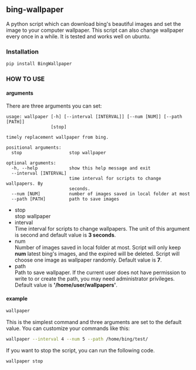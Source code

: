 ## bing-wallpaper
A python script which can download bing's beautiful images and set the image to your computer wallpaper. This script can also change wallpaper every once in a while. It is tested and works well on ubuntu.   
### Installation
```bash
pip install BingWallpaper
```
### HOW TO USE
#### arguments
There are three arguments you can set:
```
usage: wallpaper [-h] [--interval [INTERVAL]] [--num [NUM]] [--path [PATH]]
                 [stop]

timely replacement wallpaper from bing.

positional arguments:
  stop                  stop wallpaper

optional arguments:
  -h, --help            show this help message and exit
  --interval [INTERVAL]
                        time interval for scripts to change wallpapers. By
                        seconds.
  --num [NUM]           number of images saved in local folder at most
  --path [PATH]         path to save images
```
* stop  
stop wallpaper
* interval  
Time interval for scripts to change wallpapers. The unit of this argument is second and default value is **3 seconds**. 
* num  
Number of images saved in local folder at most. Script will only keep **num** latest bing's images, and the expired will be deleted. Script will choose one image as wallpaper randomly. Default value is **7**.
* path  
Path to save wallpaper. If the current user does not have permission to write to or create the path, you may need administrator privileges. Default value is **'/home/user/wallpapers'**.  

#### example
```bash
wallpaper
``` 
This is the simplest command and three arguments are set to the default value. You can customize your commands like this:
```bash
wallpaper --interval 4 --num 5 --path /home/bing/test/
```
If you want to stop the script, you can run the following code.
```bash
wallpaper stop
```
